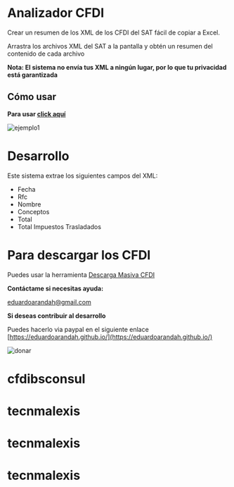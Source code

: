 # Analizador CFDI

Crear un resumen de los XML de los CFDI del SAT fácil de copiar a Excel.

Arrastra los archivos XML del SAT a la pantalla y obtén un resumen del contenido de cada archivo

**Nota: El sistema no envía tus XML a ningún lugar, por lo que tu privacidad está garantizada**

## Cómo usar

**Para usar [click aquí](https://analizador-cfdi.netlify.com)**

![ejemplo1](https://user-images.githubusercontent.com/4065733/38106353-f1a258be-334b-11e8-98ac-6206ddacb1ae.png)


# Desarrollo

Este sistema extrae los siguientes campos del XML:

- Fecha
- Rfc
- Nombre
- Conceptos
- Total
- Total Impuestos Trasladados

# Para descargar los CFDI

Puedes usar la herramienta [Descarga Masiva CFDI](https://github.com/eduardoarandah/DescargaMasivaCFDI)


**Contáctame si necesitas ayuda:** 

eduardoarandah@gmail.com

**Si deseas contribuir al desarrollo**

Puedes hacerlo via paypal en el siguiente enlace
[https://eduardoarandah.github.io/](https://eduardoarandah.github.io/)

![donar](https://user-images.githubusercontent.com/4065733/38109725-587af320-3356-11e8-941a-7215489a9286.png)
# cfdibsconsul
# tecnmalexis
# tecnmalexis
# tecnmalexis

